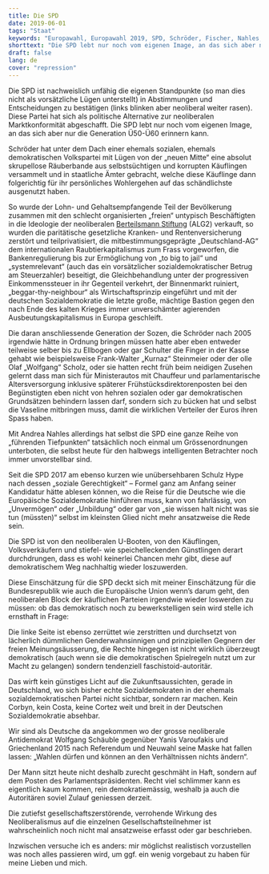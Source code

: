 ```yaml
---
title: Die SPD
date: 2019-06-01
tags: "Staat"
keywords: "Europawahl, Europawahl 2019, SPD, Schröder, Fischer, Nahles, Scholz, Bertelsmann Stiftung, Hartz 4, ALG2, Gesellschaft"
shorttext: "Die SPD lebt nur noch vom eigenen Image, an das sich aber nur die Generation Ü50-Ü60 erinnern kann."
draft: false
lang: de
cover: "repression"
---
```


Die SPD ist nachweislich unfähig die eigenen Standpunkte (so man dies nicht als vorsätzliche Lügen unterstellt) in Abstimmungen und Entscheidungen zu bestätigen (links blinken aber neoliberal weiter rasen). Diese Partei hat sich als politische Alternative zur neoliberalen Marktkonformität abgeschafft. Die SPD lebt nur noch vom eigenen Image, an das sich aber nur die Generation Ü50-Ü60 erinnern kann.

Schröder hat unter dem Dach einer ehemals sozialen, ehemals demokratischen Volkspartei mit Lügen von der „neuen Mitte“ eine absolut skrupellose Räuberbande aus selbstsüchtigen und korrupten Käuflingen versammelt und in staatliche Ämter gebracht, welche diese Käuflinge dann folgerichtig für ihr persönliches Wohlergehen auf das schändlichste ausgenutzt haben.

So wurde der Lohn- und Gehaltsempfangende Teil der Bevölkerung zusammen mit den schlecht organisierten „freien“ untypisch Beschäftigten in die Ideologie der neoliberalen [Berteilsmann Stiftung](https://www.claus-von-wagner.de/tv/anstalt/20180424-hartz-iv "Die Anstalt vom 24. April 2018 Hartz IV – Mit Katie Freudenschuss, Timo Wopp, HG. Butzko") (ALG2) verkauft, so wurden die paritätische gesetzliche Kranken- und Rentenversicherung zerstört und teilprivatisiert, die mitbestimmungsgeprägte „Deutschland-AG“ dem internationalen Raubtierkapitalismus zum Frass vorgeworfen, die Bankenregulierung bis zur Ermöglichung von „to big to jail“ und „systemrelevant“ (auch das ein vorsätzlicher sozialdemokratischer Betrug am Steuerzahler) beseitigt, die Gleichbehandlung unter der progressiven Einkommenssteuer in ihr Gegenteil verkehrt, der Binnenmarkt ruiniert, „beggar-thy-neighbour“ als Wirtschaftsprinzip eingeführt und mit der deutschen Sozialdemokratie die letzte große, mächtige Bastion gegen den nach Ende des kalten Krieges immer unverschämter agierenden Ausbeutungskapitalismus in Europa geschleift.

Die daran anschliessende Generation der Sozen, die Schröder nach 2005 irgendwie hätte in Ordnung bringen müssen hatte aber eben entweder teilweise selber bis zu Ellbogen oder gar Schulter die Finger in der Kasse gehabt wie beispielsweise Frank-Walter „Kurnaz“ Steinmeier oder der olle Olaf „Wolfgang“ Scholz, oder sie hatten recht früh beim neidigen Zusehen gelernt dass man sich für Ministerautos mit Chauffeur und parlamentarische Altersversorgung inklusive späterer Frühstücksdirektorenposten bei den Begünstigten eben nicht von hehren sozialen oder gar demokratischen Grundsätzen behindern lassen darf, sondern sich zu bücken hat und selbst die Vaseline mitbringen muss, damit die wirklichen Verteiler der Euros ihren Spass haben.

Mit Andrea Nahles allerdings hat selbst die SPD eine ganze Reihe von „führenden Tiefpunkten“ tatsächlich noch einmal um Grössenordnungen unterboten, die selbst heute für den halbwegs intelligenten Betrachter noch immer unvorstellbar sind.

Seit die SPD 2017 am ebenso kurzen wie unübersehbaren Schulz Hype nach dessen „soziale Gerechtigkeit“ – Formel ganz am Anfang seiner Kandidatur hätte ablesen können, wo die Reise für die Deutsche wie die Europäische Sozialdemokratie hinführen muss, kann von fahrlässig, von „Unvermögen“ oder „Unbildung“ oder gar von „sie wissen halt nicht was sie tun (müssten)“ selbst im kleinsten Glied nicht mehr ansatzweise die Rede sein.

Die SPD ist von den neoliberalen U-Booten, von den Käuflingen, Volksverkäufern und stiefel- wie speichelleckenden Günstlingen derart durchdrungen, dass es wohl keinerlei Chancen mehr gibt, diese auf demokratischem Weg nachhaltig wieder loszuwerden.

Diese Einschätzung für die SPD deckt sich mit meiner Einschätzung für die Bundesrepublik wie auch die Europäische Union wenn’s darum geht, den neoliberalen Block der käuflichen Parteien irgendwie wieder loswerden zu müssen: ob das demokratisch noch zu bewerkstelligen sein wird stelle ich ernsthaft in Frage:

Die linke Seite ist ebenso zerrüttet wie zerstritten und durchsetzt von lächerlich dümmlichen Genderwahnsinnigen und prinzipiellen Gegnern der freien Meinungsäusserung, die Rechte hingegen ist nicht wirklich überzeugt demokratisch (auch wenn sie die demokratischen Spielregeln nutzt um zur Macht zu gelangen) sondern tendenziell faschistoid-autoritär.

Das wirft kein günstiges Licht auf die Zukunftsaussichten, gerade in Deutschland, wo sich bisher echte Sozialdemokraten in der ehemals sozialdemokratischen Partei nicht sichtbar, sondern rar machen. Kein Corbyn, kein Costa, keine Cortez weit und breit in der Deutschen Sozialdemokratie absehbar.

Wir sind als Deutsche da angekommen wo der grosse neoliberale Antidemokrat Wolfgang Schäuble gegenüber Yanis Varoufakis und Griechenland 2015 nach Referendum und Neuwahl seine Maske hat fallen lassen: „Wahlen dürfen und können an den Verhältnissen nichts ändern“.

Der Mann sitzt heute nicht deshalb zurecht geschmäht in Haft, sondern auf dem Posten des Parlamentspräsidenten. Recht viel schlimmer kann es eigentlich kaum kommen, rein demokratiemässig, weshalb ja auch die Autoritären soviel Zulauf geniessen derzeit.

Die zutiefst gesellschaftszerstörende, verrohende Wirkung des Neoliberalismus auf die einzelnen Gesellschaftsteilnehmer ist wahrscheinlich noch nicht mal ansatzweise erfasst oder gar beschrieben.

Inzwischen versuche ich es anders: mir möglichst realistisch vorzustellen was noch alles passieren wird, um ggf. ein wenig vorgebaut zu haben für meine Lieben und mich.
